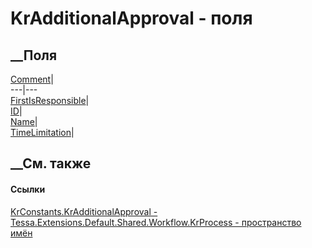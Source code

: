 # KrAdditionalApproval - поля
##  __Поля
[Comment](F_Tessa_Extensions_Default_Shared_Workflow_KrProcess_KrConstants_KrAdditionalApproval_Comment.htm)|  
---|---  
[FirstIsResponsible](F_Tessa_Extensions_Default_Shared_Workflow_KrProcess_KrConstants_KrAdditionalApproval_FirstIsResponsible.htm)|  
[ID](F_Tessa_Extensions_Default_Shared_Workflow_KrProcess_KrConstants_KrAdditionalApproval_ID.htm)|  
[Name](F_Tessa_Extensions_Default_Shared_Workflow_KrProcess_KrConstants_KrAdditionalApproval_Name.htm)|  
[TimeLimitation](F_Tessa_Extensions_Default_Shared_Workflow_KrProcess_KrConstants_KrAdditionalApproval_TimeLimitation.htm)|  
## __См. также
#### Ссылки
[KrConstants.KrAdditionalApproval -
](T_Tessa_Extensions_Default_Shared_Workflow_KrProcess_KrConstants_KrAdditionalApproval.htm)
[Tessa.Extensions.Default.Shared.Workflow.KrProcess - пространство
имён](N_Tessa_Extensions_Default_Shared_Workflow_KrProcess.htm)
